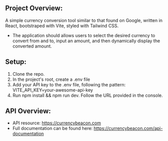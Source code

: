 ## Project Overview:
A simple currency conversion tool similar to that found on Google, written in React, bootstraped with Vite, styled with Tailwind CSS.

- The application should allows users to select the desired currency to convert from and to, input an amount, and then dynamically display the converted amount.

## Setup:
1. Clone the repo.
1. In the project's root, create a .env file
1. Add your API key to the .env file, following the pattern: VITE_API_KEY=your-awesome-api-key
1. Run npm install && npm run dev. Follow the URL provided in the console.


## API Overview:
- API resource: https://currencybeacon.com
- Full documentation can be found here: https://currencybeacon.com/api-documentation
